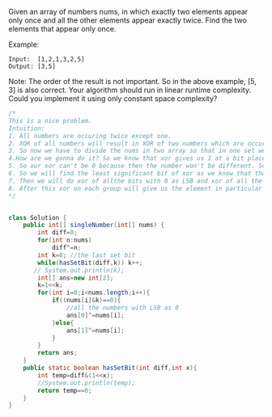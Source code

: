 Given an array of numbers nums, in which exactly two elements appear only once and all the other elements appear exactly twice. Find the two elements that appear only once.

Example:
```
Input:  [1,2,1,3,2,5]
Output: [3,5]
```
Note:
The order of the result is not important. So in the above example, [5, 3] is also correct.
Your algorithm should run in linear runtime complexity. Could you implement it using only constant space complexity?

```java
/*
This is a nice problem.
Intuition:
1. All numbers are occuring twice except one.
2. XOR of all numbers will result in XOR of two numbers which are occuring once.
3. So now we have to divide the nums in two array so that in one set we will have the first element and in second set we will have other element.
4.How are we gonna do it? So we know that xor gives us 1 at a bit place if the bits of both number is different. 
5. So our xor can't be 0 because then the number won't be different. So we will have '1' atleast at one place .
6. So we will find the least significant bit of xor as we know that that is the bit where those two number differ. or where one of the number's bit is 1 and other's is 0.
7. Then we will do xor of allthe bits with 0 as LSB and xor of all the bits with 1 as LSB .
8. After this xor on each group will give us the element in particular group;
*/


class Solution {
    public int[] singleNumber(int[] nums) {
        int diff=0;
        for(int n:nums)
            diff^=n;
        int k=0; //the last set bit
        while(hasSetBit(diff,k)) k++;
       // System.out.println(k);
        int[] ans=new int[2];
        k=1<<k;
        for(int i=0;i<nums.length;i++){
            if((nums[i]&k)==0){
                //all the numbers with LSB as 0
                ans[0]^=nums[i];
            }else{
                ans[1]^=nums[i];
            }
        }
        return ans;
    }
    public static boolean hasSetBit(int diff,int x){
        int temp=diff&(1<<x);
        //System.out.println(temp);
        return temp==0;
    } 
}
```
